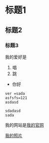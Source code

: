 # 标题1
## 标题2
### 标题3
我的爱好是
1. 唱
2. 跳
* 你好
```
ver =sada
asfsfs=121
asdasd
```
    
    sdadasd
    sada
    
我的网站是[我的官网](https://xxxx.com)

 [我的照片](1.png)
    
